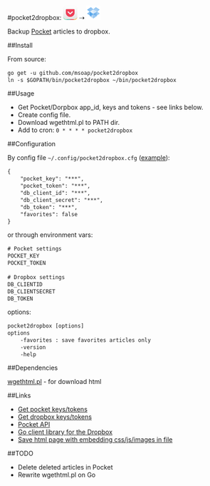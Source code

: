 #pocket2dropbox: <img src="https://raw.githubusercontent.com/msoap/msoap.github.com/master/img/pocket_icon.png" height="32" width="32"> ⇢ <img src="https://raw.githubusercontent.com/msoap/msoap.github.com/master/img/dropbox_icon.png" height="32" width="32">

Backup [Pocket](http://getpocket.com/) articles to dropbox.

##Install

From source:

    go get -u github.com/msoap/pocket2dropbox
    ln -s $GOPATH/bin/pocket2dropbox ~/bin/pocket2dropbox

##Usage

 * Get Pocket/Dorpbox app_id, keys and tokens - see links below.
 * Create config file.
 * Download wgethtml.pl to PATH dir.
 * Add to cron: `0 * * * * pocket2dropbox`

##Configuration

By config file `~/.config/pocket2dropbox.cfg` ([example](https://raw.githubusercontent.com/github.com/msoap/pocket2dropbox/misc/pocket2dropbox.cfg)):

    {
        "pocket_key": "***",
        "pocket_token": "***",
        "db_client_id": "***",
        "db_client_secret": "***",
        "db_token": "***",
        "favorites": false
    }

or through environment vars:

	# Pocket settings
	POCKET_KEY
	POCKET_TOKEN

	# Dropbox settings
	DB_CLIENTID
	DB_CLIENTSECRET
	DB_TOKEN

options:

    pocket2dropbox [options]
    options
        -favorites : save favorites articles only
        -version
        -help

##Dependencies

[wgethtml.pl](https://gist.github.com/msoap/2567074) - for download html

##Links

 * [Get pocket keys/tokens](https://getpocket.com/developer/docs/authentication)
 * [Get dropbox keys/tokens](https://www.dropbox.com/developers/apps/create)
 * [Pocket API](https://getpocket.com/developer/docs/overview)
 * [Go client library for the Dropbox](https://github.com/stacktic/dropbox)
 * [Save html page with embedding css/js/images in file](https://gist.github.com/msoap/2567074)

##TODO

 * Delete deleted articles in Pocket
 * Rewrite wgethtml.pl on Go
